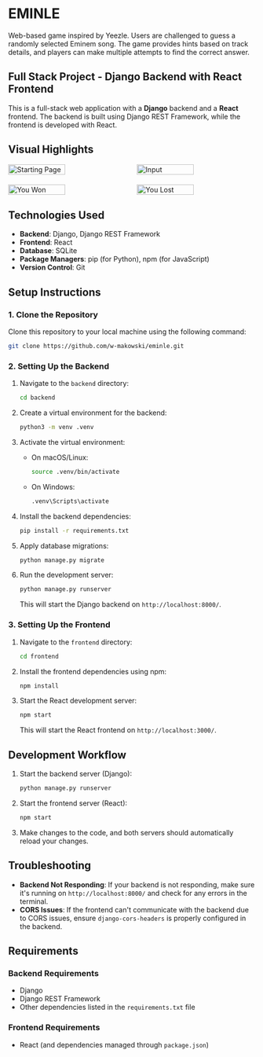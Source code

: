 # EMINLE

Web-based game inspired by Yeezle. Users are challenged to guess a randomly selected Eminem song. The game provides hints based on track details, and players can make multiple attempts to find the correct answer.

## Full Stack Project - Django Backend with React Frontend

This is a full-stack web application with a **Django** backend and a **React** frontend. The backend is built using Django REST Framework, while the frontend is developed with React.


## Visual Highlights

<div style="display: flex; justify-content: space-between; gap: 20px;">
  <img src="https://github.com/user-attachments/assets/0508d280-93c4-4698-a20c-2850520bb45e" alt="Starting Page" width="48%" />
  <img src="https://github.com/user-attachments/assets/99fb2577-0839-4144-b733-f73fe7a140db" alt="Input" width="48%" />
</div>

<div style="display: flex; justify-content: space-between; gap: 20px; margin-top: 20px;">
  <img src="https://github.com/user-attachments/assets/2aa358f0-9e8e-4aae-b145-b7d5acbcd063" alt="You Won" width="48%" />
  <img src="https://github.com/user-attachments/assets/3ef28244-773b-420b-82d5-212257f00e6f" alt="You Lost" width="48%" />
</div>

## Technologies Used

- **Backend**: Django, Django REST Framework
- **Frontend**: React
- **Database**: SQLite
- **Package Managers**: pip (for Python), npm (for JavaScript)
- **Version Control**: Git

## Setup Instructions

### 1. Clone the Repository

Clone this repository to your local machine using the following command:

```bash
git clone https://github.com/w-makowski/eminle.git
```

### 2. Setting Up the Backend

1. Navigate to the `backend` directory:

    ```bash
    cd backend
    ```

2. Create a virtual environment for the backend:

    ```bash
    python3 -m venv .venv
    ```

3. Activate the virtual environment:

    - On macOS/Linux:

        ```bash
        source .venv/bin/activate
        ```

    - On Windows:

        ```bash
        .venv\Scripts\activate
        ```

4. Install the backend dependencies:

    ```bash
    pip install -r requirements.txt
    ```

5. Apply database migrations:

    ```bash
    python manage.py migrate
    ```

6. Run the development server:

    ```bash
    python manage.py runserver
    ```

    This will start the Django backend on `http://localhost:8000/`.

### 3. Setting Up the Frontend

1. Navigate to the `frontend` directory:

    ```bash
    cd frontend
    ```

2. Install the frontend dependencies using npm:

    ```bash
    npm install
    ```

3. Start the React development server:

    ```bash
    npm start
    ```

    This will start the React frontend on `http://localhost:3000/`.


## Development Workflow

1. Start the backend server (Django):
    ```bash
    python manage.py runserver
    ```

2. Start the frontend server (React):
    ```bash
    npm start
    ```

3. Make changes to the code, and both servers should automatically reload your changes.

## Troubleshooting

- **Backend Not Responding**: If your backend is not responding, make sure it's running on `http://localhost:8000/` and check for any errors in the terminal.
- **CORS Issues**: If the frontend can't communicate with the backend due to CORS issues, ensure `django-cors-headers` is properly configured in the backend.

## Requirements

### Backend Requirements

- Django
- Django REST Framework
- Other dependencies listed in the `requirements.txt` file

### Frontend Requirements

- React (and dependencies managed through `package.json`)

